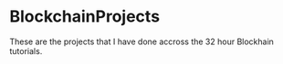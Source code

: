 # BlockchainProjects
These are the projects that I have done accross the 32 hour Blockhain tutorials.
